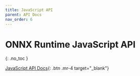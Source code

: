 ```yaml
---
title: JavaScript API
parent: API Docs
nav_order: 6
---
```


# ONNX Runtime JavaScript API
{: .no_toc }

<span class="fs-5"> [JavaScript API Docs](./js/index.html){: .btn  .mr-4 target="_blank"} </span> 
